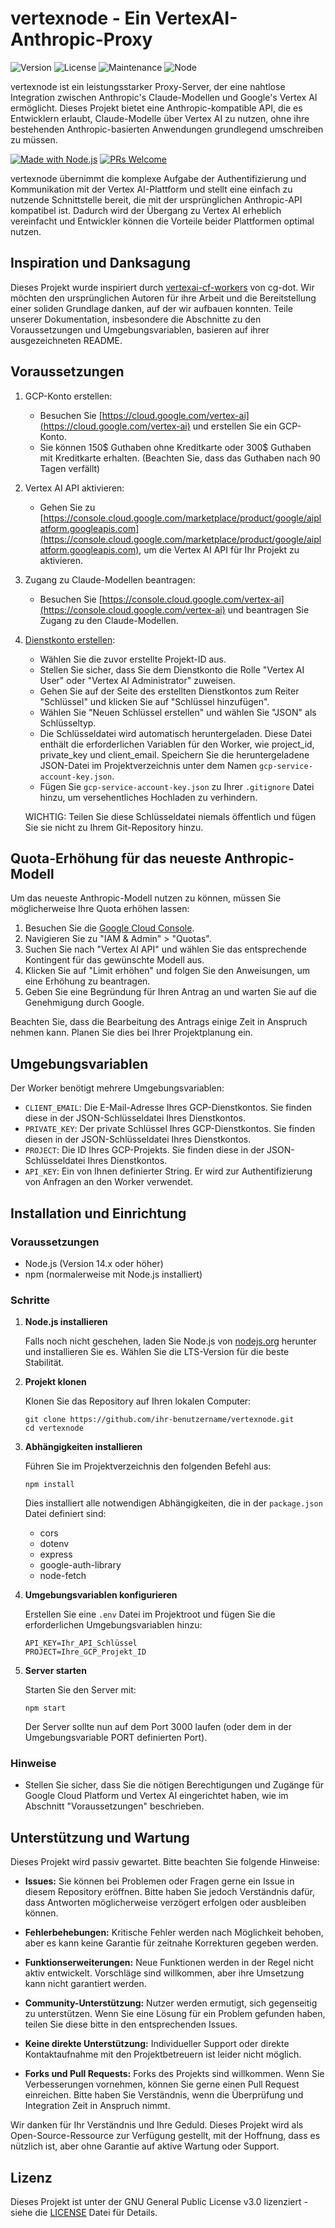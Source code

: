 # vertexnode - Ein VertexAI-Anthropic-Proxy

![Version](https://img.shields.io/badge/version-1.0.0-blue.svg)
![License](https://img.shields.io/badge/license-GPL--3.0-green.svg)
![Maintenance](https://img.shields.io/badge/Maintained%3F-passively-yellowgreen.svg)
![Node](https://img.shields.io/badge/node-%3E%3D14.0.0-brightgreen.svg)

vertexnode ist ein leistungsstarker Proxy-Server, der eine nahtlose Integration zwischen Anthropic's Claude-Modellen und Google's Vertex AI ermöglicht. Dieses Projekt bietet eine Anthropic-kompatible API, die es Entwicklern erlaubt, Claude-Modelle über Vertex AI zu nutzen, ohne ihre bestehenden Anthropic-basierten Anwendungen grundlegend umschreiben zu müssen.

[![Made with Node.js](https://img.shields.io/badge/Made%20with-Node.js-1f425f.svg)](https://nodejs.org)
[![PRs Welcome](https://img.shields.io/badge/PRs-welcome-brightgreen.svg?style=flat-square)](http://makeapullrequest.com)

vertexnode übernimmt die komplexe Aufgabe der Authentifizierung und Kommunikation mit der Vertex AI-Plattform und stellt eine einfach zu nutzende Schnittstelle bereit, die mit der ursprünglichen Anthropic-API kompatibel ist. Dadurch wird der Übergang zu Vertex AI erheblich vereinfacht und Entwickler können die Vorteile beider Plattformen optimal nutzen.

## Inspiration und Danksagung

Dieses Projekt wurde inspiriert durch [vertexai-cf-workers](https://github.com/cg-dot/vertexai-cf-workers/) von cg-dot. Wir möchten den ursprünglichen Autoren für ihre Arbeit und die Bereitstellung einer soliden Grundlage danken, auf der wir aufbauen konnten. Teile unserer Dokumentation, insbesondere die Abschnitte zu den Voraussetzungen und Umgebungsvariablen, basieren auf ihrer ausgezeichneten README.

## Voraussetzungen

1. GCP-Konto erstellen:

    - Besuchen Sie [https://cloud.google.com/vertex-ai](https://cloud.google.com/vertex-ai) und erstellen Sie ein GCP-Konto.
    - Sie können 150$ Guthaben ohne Kreditkarte oder 300$ Guthaben mit Kreditkarte erhalten. (Beachten Sie, dass das Guthaben nach 90 Tagen verfällt)

2. Vertex AI API aktivieren:

    - Gehen Sie zu [https://console.cloud.google.com/marketplace/product/google/aiplatform.googleapis.com](https://console.cloud.google.com/marketplace/product/google/aiplatform.googleapis.com), um die Vertex AI API für Ihr Projekt zu aktivieren.

3. Zugang zu Claude-Modellen beantragen:

    - Besuchen Sie [https://console.cloud.google.com/vertex-ai](https://console.cloud.google.com/vertex-ai) und beantragen Sie Zugang zu den Claude-Modellen.

4. [Dienstkonto erstellen](https://console.cloud.google.com/projectselector/iam-admin/serviceaccounts/create?walkthrough_id=iam--create-service-account#step_index=1):

    - Wählen Sie die zuvor erstellte Projekt-ID aus.
    - Stellen Sie sicher, dass Sie dem Dienstkonto die Rolle "Vertex AI User" oder "Vertex AI Administrator" zuweisen.
    - Gehen Sie auf der Seite des erstellten Dienstkontos zum Reiter "Schlüssel" und klicken Sie auf "Schlüssel hinzufügen".
    - Wählen Sie "Neuen Schlüssel erstellen" und wählen Sie "JSON" als Schlüsseltyp.
    - Die Schlüsseldatei wird automatisch heruntergeladen. Diese Datei enthält die erforderlichen Variablen für den Worker, wie project_id, private_key und client_email. Speichern Sie die heruntergeladene JSON-Datei im Projektverzeichnis unter dem Namen `gcp-service-account-key.json`.
    - Fügen Sie `gcp-service-account-key.json` zu Ihrer `.gitignore` Datei hinzu, um versehentliches Hochladen zu verhindern.

    WICHTIG: Teilen Sie diese Schlüsseldatei niemals öffentlich und fügen Sie sie nicht zu Ihrem Git-Repository hinzu.

## Quota-Erhöhung für das neueste Anthropic-Modell

Um das neueste Anthropic-Modell nutzen zu können, müssen Sie möglicherweise Ihre Quota erhöhen lassen:

1. Besuchen Sie die [Google Cloud Console](https://console.cloud.google.com/).
2. Navigieren Sie zu "IAM & Admin" > "Quotas".
3. Suchen Sie nach "Vertex AI API" und wählen Sie das entsprechende Kontingent für das gewünschte Modell aus.
4. Klicken Sie auf "Limit erhöhen" und folgen Sie den Anweisungen, um eine Erhöhung zu beantragen.
5. Geben Sie eine Begründung für Ihren Antrag an und warten Sie auf die Genehmigung durch Google.

Beachten Sie, dass die Bearbeitung des Antrags einige Zeit in Anspruch nehmen kann. Planen Sie dies bei Ihrer Projektplanung ein.

## Umgebungsvariablen

Der Worker benötigt mehrere Umgebungsvariablen:

-   `CLIENT_EMAIL`: Die E-Mail-Adresse Ihres GCP-Dienstkontos. Sie finden diese in der JSON-Schlüsseldatei Ihres Dienstkontos.
-   `PRIVATE_KEY`: Der private Schlüssel Ihres GCP-Dienstkontos. Sie finden diesen in der JSON-Schlüsseldatei Ihres Dienstkontos.
-   `PROJECT`: Die ID Ihres GCP-Projekts. Sie finden diese in der JSON-Schlüsseldatei Ihres Dienstkontos.
-   `API_KEY`: Ein von Ihnen definierter String. Er wird zur Authentifizierung von Anfragen an den Worker verwendet.

## Installation und Einrichtung

### Voraussetzungen

-   Node.js (Version 14.x oder höher)
-   npm (normalerweise mit Node.js installiert)

### Schritte

1. **Node.js installieren**

    Falls noch nicht geschehen, laden Sie Node.js von [nodejs.org](https://nodejs.org/) herunter und installieren Sie es. Wählen Sie die LTS-Version für die beste Stabilität.

2. **Projekt klonen**

    Klonen Sie das Repository auf Ihren lokalen Computer:

    ```
    git clone https://github.com/ihr-benutzername/vertexnode.git
    cd vertexnode
    ```

3. **Abhängigkeiten installieren**

    Führen Sie im Projektverzeichnis den folgenden Befehl aus:

    ```
    npm install
    ```

    Dies installiert alle notwendigen Abhängigkeiten, die in der `package.json` Datei definiert sind:

    - cors
    - dotenv
    - express
    - google-auth-library
    - node-fetch

4. **Umgebungsvariablen konfigurieren**

    Erstellen Sie eine `.env` Datei im Projektroot und fügen Sie die erforderlichen Umgebungsvariablen hinzu:

    ```
    API_KEY=Ihr_API_Schlüssel
    PROJECT=Ihre_GCP_Projekt_ID
    ```

5. **Server starten**

    Starten Sie den Server mit:

    ```
    npm start
    ```

    Der Server sollte nun auf dem Port 3000 laufen (oder dem in der Umgebungsvariable PORT definierten Port).

### Hinweise

-   Stellen Sie sicher, dass Sie die nötigen Berechtigungen und Zugänge für Google Cloud Platform und Vertex AI eingerichtet haben, wie im Abschnitt "Voraussetzungen" beschrieben.

## Unterstützung und Wartung

Dieses Projekt wird passiv gewartet. Bitte beachten Sie folgende Hinweise:

-   **Issues:** Sie können bei Problemen oder Fragen gerne ein Issue in diesem Repository eröffnen. Bitte haben Sie jedoch Verständnis dafür, dass Antworten möglicherweise verzögert erfolgen oder ausbleiben können.

-   **Fehlerbehebungen:** Kritische Fehler werden nach Möglichkeit behoben, aber es kann keine Garantie für zeitnahe Korrekturen gegeben werden.

-   **Funktionserweiterungen:** Neue Funktionen werden in der Regel nicht aktiv entwickelt. Vorschläge sind willkommen, aber ihre Umsetzung kann nicht garantiert werden.

-   **Community-Unterstützung:** Nutzer werden ermutigt, sich gegenseitig zu unterstützen. Wenn Sie eine Lösung für ein Problem gefunden haben, teilen Sie diese bitte in den entsprechenden Issues.

-   **Keine direkte Unterstützung:** Individueller Support oder direkte Kontaktaufnahme mit den Projektbetreuern ist leider nicht möglich.

-   **Forks und Pull Requests:** Forks des Projekts sind willkommen. Wenn Sie Verbesserungen vornehmen, können Sie gerne einen Pull Request einreichen. Bitte haben Sie Verständnis, wenn die Überprüfung und Integration Zeit in Anspruch nimmt.

Wir danken für Ihr Verständnis und Ihre Geduld. Dieses Projekt wird als Open-Source-Ressource zur Verfügung gestellt, mit der Hoffnung, dass es nützlich ist, aber ohne Garantie auf aktive Wartung oder Support.

## Lizenz

Dieses Projekt ist unter der GNU General Public License v3.0 lizenziert - siehe die [LICENSE](LICENSE) Datei für Details.
